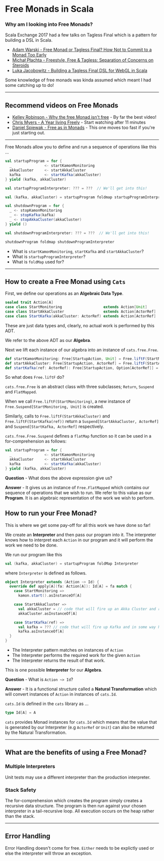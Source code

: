 # Free Monads in Scala

### Why am I looking into Free Monads?
Scala Exchange 2017 had a few talks on Tagless Final which is a pattern for building a DSL in Scala.

* [Adam Warski - Free Monad or Tagless Final? How Not to Commit to a Monad Too Early](https://skillsmatter.com/skillscasts/10958-free-monad-or-tagless-final-how-not-to-commit-to-a-monad-too-early)
* [Michał Płachta - Freestyle, Free & Tagless: Separation of Concerns on Steroids](https://skillsmatter.com/skillscasts/10961-freestyle-free-and-tagless-separation-of-concerns-on-steroids)
* [Luka Jacobowitz - Building a Tagless Final DSL for WebGL in Scala](https://skillsmatter.com/skillscasts/11014-building-a-tagless-final-dsl-for-webgl-in-scala)

Some knowledge of free monads was kinda assumed which meant I had some catching up to do!

---
## Recommend videos on Free Monads
* [Kelley Robinson - Why the free Monad isn't free](https://www.youtube.com/watch?v=U0lK0hnbc4U) - By far the best video!
* [Chris Myers - A Year living Freely](https://www.youtube.com/watch?v=rK53C-xyPWw) - Start watching after 11 minutes
* [Daniel Spiewak - Free as in Monads](https://www.youtube.com/watch?v=aKUQUIHRGec) - This one moves too fast if you're just starting out.
---
Free Monads allow you to define and run a sequence of operations like this ...
```scala
val startupProgram = for {
  _               <- startKamonMonitoring
  akkaCluster     <- startAkkaCluster
  kafka           <- startKafka(akkaCluster)
} yield (kafka, akkaCluster)

val startupProgramInterpreter: ??? = ???  // We'll get into this!

val (kafka, akkaCluster) = startupProgram foldmap startupProgramInterpreter

val shutdownProgram = for {
  _ <- stopKamonMonitoring
  _ <- stopKafka(kafka)
  _ <- stopAkkaCluster(akkaCluster)
} yield ()

val shutdownProgramInterpreter: ??? = ???  // We'll get into this!

shutdownProgram foldmap shutdownProgramInterpreter
```

* What is ```startKamonMonitoring```, ```startKafka``` and ```startAkkaCluster```?
* What is ```startupProgramInterpreter```?
* What is ```foldMap``` used for?
___

## How to create a Free Monad using ```Cats```
First, we define our operations as an **Algebraic Data Type**.
```scala
sealed trait Action[A]
case class StartMonitoring                   extends Action[Unit]
case class StartAkkaCluster                  extends Action[ActorRef]
case class StartKafka(akkaCluster: ActorRef) extends Action[ActorRef]
````
These are just data types and, clearly, no actual work is performed by this ADT.

We refer to the above ADT as our **Algebra**.

Next we lift each instance of our algebra into an instance of ```cats.free.Free```.
```scala
def startKamonMonitoring: Free[StartupAction, Unit] = Free.liftF(StartMonitoring)
def startAkkaCluster: Free[StartupAction, ActorRef] = Free.liftF(StartAkkaCluster)
def startKafka(ref: ActorRef): Free[StartupAction, Option[ActorRef]] = Free.liftF(StartKafka(ref))
```
So what does ```Free.liftF``` do?

```cats.free.Free``` is an abstract class with three subclasses; ```Return```, ```Suspend``` and ```FlatMapped```.

When we call ```Free.liftF(StartMonitoring)```, a new instance of ```Free.Suspend[StartMonitoring, Unit]``` is created.

Similarly, calls to ```Free.liftF(StartAkkaCluster)``` and ```Free.liftF(StartKafka(ref))``` return a ```Suspend[StartAkkaCluster, ActorRef]``` and ```Suspend[StartKafka, ActorRef]``` respectively.

```cats.free.Free.Suspend``` defines a ```flatMap``` function so it can be used in a for-comprehension as follows:
```scala
val startupProgram = for {
  _               <- startKamonMonitoring
  akkaCluster     <- startAkkaCluster
  kafka           <- startKafka(akkaCluster)
} yield (kafka, akkaCluster)
```

**Question** - What does the above expression give us?

**Answer** -  It gives us an instance of ```Free.FlatMapped``` which contains our sequence of operations that we wish to run.
We refer to this value as our **Program**.  It is an algebraic representation of the work we wish to perform.

## How to run your Free Monad?
This is where we get some pay-off for all this work we have done so far!

We create an **Interpreter** and then pass our program into it.  The interpreter knows how to interpret each ```Action``` in our program and it will perform the work we need to be done.

We run our program like this
```scala
val (kafka, akkaCluster) = startupProgram foldMap Interpreter
```
where ```Interpreter``` is defined as follows.

```scala
object Interpreter extends (Action ~> Id) {
  override def apply[A](fa: Action[A]): Id[A] = fa match {
    case StartMonitoring =>
      kamon.start().asInstanceOf[A]

    case StartAkkaCluster =>
      val akkaCluster = // code that will fire up an Akka Cluster and return an Akka Shard Region
      akkaCluster.asInstanceOf[A]

    case StartKafka(ref) =>
      val kafka = ??? // code that will fire up Kafka and in some way hook it into the Akka Cluster
      kafka.asInstanceOf[A]
  }
}
```

* The Interpreter pattern matches on instances of ```Action```
* The Interpreter performs the required work for the given ```Action```
* The Interpreter returns the result of that work.

This is one possible **Interpreter** for our **Algebra**.

**Question** - What is ```Action ~> Id```?

**Answer** - It is a functional structure called a **Natural Transformation** which will convert instances of ```Action``` in instances of ```cats.Id```.

```cats.Id``` is defined in the ```cats``` library as ...
```scala
type Id[A] = A
```
```cats``` provides Monad instances for ```cats.Id``` which means that the value that is generated by our Interpreter (e.g ```ActorRef``` or ```Unit```) can also be returned by the Natural Transformation.

----

## What are the benefits of using a Free Monad?

### Multiple Interpreters
Unit tests may use a different interpreter than the production interpreter.

### Stack Safety
The for-comprehension which creates the program simply creates a recursive data structure.
The program is then run against your chosen interpreter in a tail-recursive loop.
All execution occurs on the heap rather than the stack.

----

## Error Handling
Error Handling doesn't come for free.  ```Either``` needs to be explictly used or else the interpreter will throw an exception.
